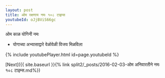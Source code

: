 ```yaml
---
layout: post
title: ओम रक्षणाय नमः १०८ टाइम्स
youtubeId: oJjBViS66gc
---
```

 
 
 ओम काळ योगिनी नमः  
 
 -  योगाच्या अभ्यासाद्वारे वेळोवेळी विजय मिळविला 
 
  
 
  
 
 
 
 
 
 


{% include youtubePlayer.html id=page.youtubeId %}
 
[Next]({{ site.baseurl }}{% link  split2/_posts/2016-02-03-ओम अनिवारतीने नमः १०८ टाइम्स.md%})
 
